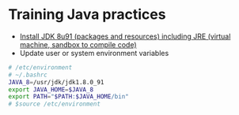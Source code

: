 # Training Java practices

- [Install JDK 8u91 (packages and resources) including JRE (virtual machine, sandbox to compile code)](http://www.oracle.com/technetwork/java/javase/downloads/jdk8-downloads-2133151.html)
- Update user or system environment variables
```bash
# /etc/environment
# ~/.bashrc
JAVA_8=/usr/jdk/jdk1.8.0_91
export JAVA_HOME=$JAVA_8
export PATH="$PATH:$JAVA_HOME/bin"
# $source /etc/environment
```